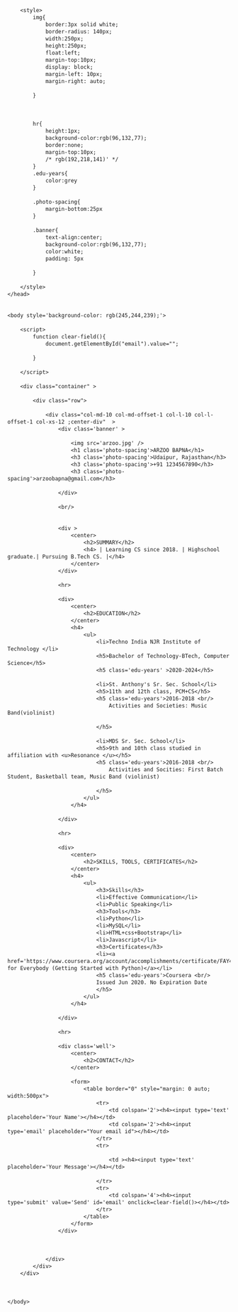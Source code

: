
<html>
    <head>
        <title>
            Arzoo's resume
        </title>
        <meta charset="utf-8">
        <meta name="viewport" content="width=device-width, initial-scale=1">
        <script src="https://maxcdn.bootstrapcdn.com/bootstrap/3.3.7/js/bootstrap.min.js"></script>
        <link rel="stylesheet" href="https://maxcdn.bootstrapcdn.com/bootstrap/3.3.7/css/bootstrap.min.css">

        <style>
            img{
                border:3px solid white;
                border-radius: 140px;
                width:250px;
                height:250px;
                float:left;
                margin-top:10px;
                display: block;
                margin-left: 10px;
                margin-right: auto;
                                
            }        

           

            hr{
                height:1px;
                background-color:rgb(96,132,77);
                border:none;
                margin-top:10px;
                /* rgb(192,218,141)' */
            }
            .edu-years{
                color:grey
            }
                
            .photo-spacing{               
                margin-bottom:25px
            }    

            .banner{
                text-align:center;
                background-color:rgb(96,132,77);
                color:white;
                padding: 5px

            }

        </style>
    </head>
    

    <body style='background-color: rgb(245,244,239);'>

        <script>
            function clear-field(){
                document.getElementById("email").value="";

            }

        </script>

        <div class="container" >
                
            <div class="row">
                
                <div class="col-md-10 col-md-offset-1 col-l-10 col-l-offset-1 col-xs-12 ;center-div"  >
                    <div class='banner' >
                        
                        <img src='arzoo.jpg' />                  
                        <h1 class='photo-spacing'>ARZOO BAPNA</h1>                    
                        <h3 class='photo-spacing'>Udaipur, Rajasthan</h3>
                        <h3 class='photo-spacing'>+91 1234567890</h3>
                        <h3 class='photo-spacing'>arzoobapna@gmail.com</h3>
                        
                    </div>

                    <br/>
                   

                    <div >
                        <center>
                            <h2>SUMMARY</h2>
                            <h4> | Learning CS since 2018. | Highschool graduate.| Pursuing B.Tech CS. |</h4>
                        </center>
                    </div>

                    <hr>

                    <div>
                        <center>
                            <h2>EDUCATION</h2>
                        </center>
                        <h4>                                
                            <ul>
                                <li>Techno India NJR Institute of Technology </li>
                                <h5>Bachelor of Technology-BTech, Computer Science</h5>
                                <h5 class='edu-years' >2020-2024</h5>

                                <li>St. Anthony's Sr. Sec. School</li>
                                <h5>11th and 12th class, PCM+CS</h5>
                                <h5 class='edu-years'>2016-2018 <br/>
                                    Activities and Societies: Music Band(violinist)

                                </h5>

                                <li>MDS Sr. Sec. School</li>
                                <h5>9th and 10th class studied in affiliation with <u>Resonance </u></h5>
                                <h5 class='edu-years'>2016-2018 <br/>
                                    Activities and Socities: First Batch Student, Basketball team, Music Band (violinist)

                                </h5>
                            </ul>                                
                        </h4>
                        
                    </div>

                    <hr>

                    <div>
                        <center>
                            <h2>SKILLS, TOOLS, CERTIFICATES</h2>
                        </center>
                        <h4>
                            <ul>
                                <h3>Skills</h3>
                                <li>Effective Communication</li>
                                <li>Public Speaking</li>
                                <h3>Tools</h3>
                                <li>Python</li>
                                <li>MySQL</li>
                                <li>HTML+css+Bootstrap</li>
                                <li>Javascript</li>
                                <h3>Certificates</h3>
                                <li><a href='https://www.coursera.org/account/accomplishments/certificate/FAY42GZ5V3JS'>Programming for Everybody (Getting Started with Python)</a></li>
                                <h5 class='edu-years'>Coursera <br/>
                                Issued Jun 2020. No Expiration Date 
                                </h5>
                            </ul>
                        </h4>

                    </div>

                    <hr>

                    <div class='well'>
                        <center>
                            <h2>CONTACT</h2>
                        </center>

                        <form>
                            <table border="0" style="margin: 0 auto; width:500px"> 
                                <tr>
                                    <td colspan='2'><h4><input type='text' placeholder='Your Name'></h4></td>
                                    <td colspan='2'><h4><input type='email' placeholder="Your email id"></h4></td>
                                </tr>
                                <tr>
                                    
                                    <td ><h4><input type='text' placeholder='Your Message'></h4></td>
                                   
                                </tr>
                                <tr>
                                    <td colspan='4'><h4><input type='submit' value='Send' id='email' onclick=clear-field()></h4></td>
                                </tr>
                            </table>
                        </form>
                    </div>



                </div>
            </div>
        </div>



    </body>


</html>

